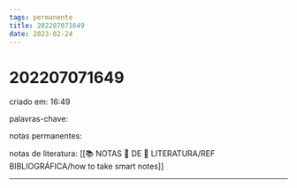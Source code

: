 ```yaml
---
tags: permanente
title: 202207071649
date: 2023-02-24
---
```


# 202207071649

criado em: 16:49

palavras-chave:

notas permanentes:

notas de literatura: [[📚 NOTAS 📖 DE 📘 LITERATURA/REF BIBLIOGRÁFICA/how to take smart notes]]

---
